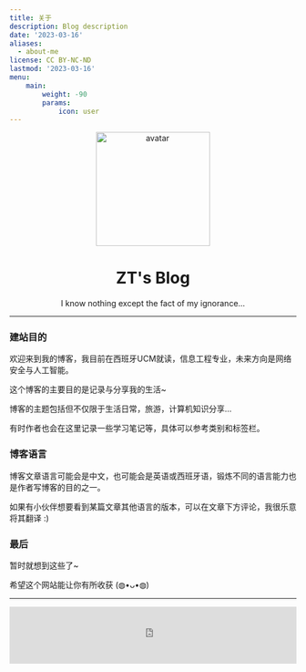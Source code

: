 ```yaml
---
title: 关于
description: Blog description
date: '2023-03-16'
aliases:
  - about-me
license: CC BY-NC-ND
lastmod: '2023-03-16'
menu:
    main: 
        weight: -90
        params:
            icon: user
---
```


<center><img src="/img/avatar.png" alt="avatar" align="center" width="200"></center>

# <center>ZT's Blog</center>

<center>I know nothing except the fact of my ignorance...</center>

***

### 建站目的

欢迎来到我的博客，我目前在西班牙UCM就读，信息工程专业，未来方向是网络安全与人工智能。

这个博客的主要目的是记录与分享我的生活~

博客的主题包括但不仅限于生活日常，旅游，计算机知识分享...

有时作者也会在这里记录一些学习笔记等，具体可以参考类别和标签栏。

### 博客语言

博客文章语言可能会是中文，也可能会是英语或西班牙语，锻炼不同的语言能力也是作者写博客的目的之一。

如果有小伙伴想要看到某篇文章其他语言的版本，可以在文章下方评论，我很乐意将其翻译 :)

### 最后

暂时就想到这些了~

希望这个网站能让你有所收获 (◍•ᴗ•◍)

***

<center><iframe frameborder="no" border="0" marginwidth="0" marginheight="0" width=100% height=100 src="https://music.163.com/outchain/player?type=2&id=1448989137&auto=0&height=100"></iframe></center>